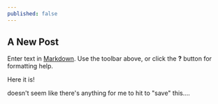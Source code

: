 ```yaml
---
published: false
---
```

## A New Post

Enter text in [Markdown](http://daringfireball.net/projects/markdown/). Use the toolbar above, or click the **?** button for formatting help.

Here it is!

doesn't seem like there's anything for me to hit to "save" this....
